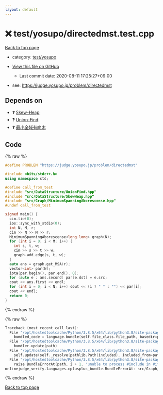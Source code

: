 ```yaml
---
layout: default
---
```


<!-- mathjax config similar to math.stackexchange -->
<script type="text/javascript" async
  src="https://cdnjs.cloudflare.com/ajax/libs/mathjax/2.7.5/MathJax.js?config=TeX-MML-AM_CHTML">
</script>
<script type="text/x-mathjax-config">
  MathJax.Hub.Config({
    TeX: { equationNumbers: { autoNumber: "AMS" }},
    tex2jax: {
      inlineMath: [ ['$','$'] ],
      processEscapes: true
    },
    "HTML-CSS": { matchFontHeight: false },
    displayAlign: "left",
    displayIndent: "2em"
  });
</script>

<script type="text/javascript" src="https://cdnjs.cloudflare.com/ajax/libs/jquery/3.4.1/jquery.min.js"></script>
<script src="https://cdn.jsdelivr.net/npm/jquery-balloon-js@1.1.2/jquery.balloon.min.js" integrity="sha256-ZEYs9VrgAeNuPvs15E39OsyOJaIkXEEt10fzxJ20+2I=" crossorigin="anonymous"></script>
<script type="text/javascript" src="../../../assets/js/copy-button.js"></script>
<link rel="stylesheet" href="../../../assets/css/copy-button.css" />


# :x: test/yosupo/directedmst.test.cpp

<a href="../../../index.html">Back to top page</a>

* category: <a href="../../../index.html#0b58406058f6619a0f31a172defc0230">test/yosupo</a>
* <a href="{{ site.github.repository_url }}/blob/master/test/yosupo/directedmst.test.cpp">View this file on GitHub</a>
    - Last commit date: 2020-08-11 17:25:27+09:00


* see: <a href="https://judge.yosupo.jp/problem/directedmst">https://judge.yosupo.jp/problem/directedmst</a>


## Depends on

* :question: <a href="../../../library/src/DataStructure/SkewHeap.hpp.html">Skew-Heap</a>
* :question: <a href="../../../library/src/DataStructure/UnionFind.hpp.html">Union-Find</a>
* :question: <a href="../../../library/src/Graph/MinimumSpanningAborescense.hpp.html">最小全域有向木</a>


## Code

<a id="unbundled"></a>
{% raw %}
```cpp
#define PROBLEM "https://judge.yosupo.jp/problem/directedmst"

#include <bits/stdc++.h>
using namespace std;

#define call_from_test
#include "src/DataStructure/UnionFind.hpp"
#include "src/DataStructure/SkewHeap.hpp"
#include "src/Graph/MinimumSpanningAborescense.hpp"
#undef call_from_test

signed main() {
  cin.tie(0);
  ios::sync_with_stdio(0);
  int N, M, r;
  cin >> N >> M >> r;
  MinimumSpanningAborescense<long long> graph(N);
  for (int i = 0; i < M; i++) {
    int s, t, w;
    cin >> s >> t >> w;
    graph.add_edge(s, t, w);
  }
  auto ans = graph.get_MSA(r);
  vector<int> par(N);
  iota(par.begin(), par.end(), 0);
  for (auto e : ans.second) par[e.dst] = e.src;
  cout << ans.first << endl;
  for (int i = 0; i < N; i++) cout << (i ? " " : "") << par[i];
  cout << endl;
  return 0;
}
```
{% endraw %}

<a id="bundled"></a>
{% raw %}
```cpp
Traceback (most recent call last):
  File "/opt/hostedtoolcache/Python/3.8.5/x64/lib/python3.8/site-packages/onlinejudge_verify/docs.py", line 349, in write_contents
    bundled_code = language.bundle(self.file_class.file_path, basedir=pathlib.Path.cwd())
  File "/opt/hostedtoolcache/Python/3.8.5/x64/lib/python3.8/site-packages/onlinejudge_verify/languages/cplusplus.py", line 185, in bundle
    bundler.update(path)
  File "/opt/hostedtoolcache/Python/3.8.5/x64/lib/python3.8/site-packages/onlinejudge_verify/languages/cplusplus_bundle.py", line 307, in update
    self.update(self._resolve(pathlib.Path(included), included_from=path))
  File "/opt/hostedtoolcache/Python/3.8.5/x64/lib/python3.8/site-packages/onlinejudge_verify/languages/cplusplus_bundle.py", line 306, in update
    raise BundleErrorAt(path, i + 1, "unable to process #include in #if / #ifdef / #ifndef other than include guards")
onlinejudge_verify.languages.cplusplus_bundle.BundleErrorAt: src/Graph/MinimumSpanningAborescense.hpp: line 14: unable to process #include in #if / #ifdef / #ifndef other than include guards

```
{% endraw %}

<a href="../../../index.html">Back to top page</a>

